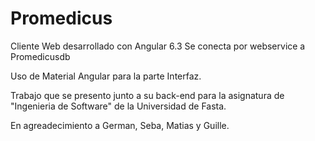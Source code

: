 # Promedicus

Cliente Web desarrollado con Angular 6.3
Se conecta por webservice a Promedicusdb

Uso de Material Angular para la parte Interfaz.

Trabajo que se presento junto a su back-end para la asignatura de "Ingenieria de Software" de la Universidad de Fasta.

En agreadecimiento a German, Seba, Matias y Guille.


